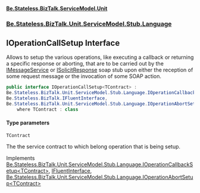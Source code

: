 #### [Be.Stateless.BizTalk.ServiceModel.Unit](README.md 'README')
### [Be.Stateless.BizTalk.Unit.ServiceModel.Stub.Language](Be.Stateless.BizTalk.Unit.ServiceModel.Stub.Language.md 'Be.Stateless.BizTalk.Unit.ServiceModel.Stub.Language')

## IOperationCallSetup<TContract> Interface

Allows to setup the various operations, like executing a callback or returning a specific response or aborting, that are
to be carried out by the [IMessageService](IMessageService.md 'Be.Stateless.BizTalk.Unit.ServiceModel.Channels.IMessageService') or [ISolicitResponse](ISolicitResponse.md 'Be.Stateless.BizTalk.Unit.ServiceModel.Stub.ISolicitResponse') soap stub upon either the
reception of some request message or the invocation of some SOAP action.

```csharp
public interface IOperationCallSetup<TContract> :
Be.Stateless.BizTalk.Unit.ServiceModel.Stub.Language.IOperationCallbackSetup<TContract>,
Be.Stateless.BizTalk.IFluentInterface,
Be.Stateless.BizTalk.Unit.ServiceModel.Stub.Language.IOperationAbortSetup<TContract>
    where TContract : class
```
#### Type parameters

<a name='Be.Stateless.BizTalk.Unit.ServiceModel.Stub.Language.IOperationCallSetup_TContract_.TContract'></a>

`TContract`

The the service contract to which belong operation that is being setup.

Implements [Be.Stateless.BizTalk.Unit.ServiceModel.Stub.Language.IOperationCallbackSetup&lt;](IOperationCallbackSetup_TContract_.md 'Be.Stateless.BizTalk.Unit.ServiceModel.Stub.Language.IOperationCallbackSetup<TContract>')[TContract](IOperationCallSetup_TContract_.md#Be.Stateless.BizTalk.Unit.ServiceModel.Stub.Language.IOperationCallSetup_TContract_.TContract 'Be.Stateless.BizTalk.Unit.ServiceModel.Stub.Language.IOperationCallSetup<TContract>.TContract')[&gt;](IOperationCallbackSetup_TContract_.md 'Be.Stateless.BizTalk.Unit.ServiceModel.Stub.Language.IOperationCallbackSetup<TContract>'), [IFluentInterface](IFluentInterface.md 'Be.Stateless.BizTalk.IFluentInterface'), [Be.Stateless.BizTalk.Unit.ServiceModel.Stub.Language.IOperationAbortSetup&lt;](IOperationAbortSetup_TContract_.md 'Be.Stateless.BizTalk.Unit.ServiceModel.Stub.Language.IOperationAbortSetup<TContract>')[TContract](IOperationCallSetup_TContract_.md#Be.Stateless.BizTalk.Unit.ServiceModel.Stub.Language.IOperationCallSetup_TContract_.TContract 'Be.Stateless.BizTalk.Unit.ServiceModel.Stub.Language.IOperationCallSetup<TContract>.TContract')[&gt;](IOperationAbortSetup_TContract_.md 'Be.Stateless.BizTalk.Unit.ServiceModel.Stub.Language.IOperationAbortSetup<TContract>')